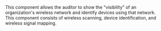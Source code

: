 This component allows the auditor to show the "visibility" of an organization's wireless network and identify devices using that network. This component consists of wireless scanning, device identification, and wireless signal mapping.
